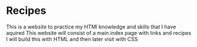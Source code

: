 # Recipes

This is a website to practice my HTMl knowledge and skills that I have aquired
This website will consist of a main index page with links and recipes
I will build this with HTML and then later visit with CSS
